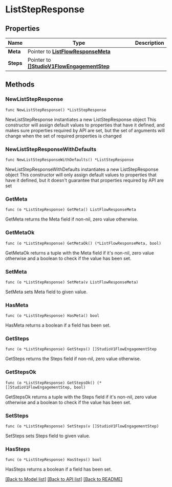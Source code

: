 # ListStepResponse

## Properties

Name | Type | Description
------------ | ------------- | -------------
**Meta** | Pointer to [**ListFlowResponseMeta**](ListFlowResponse_meta.md) |  | [optional] 
**Steps** | Pointer to [**[]StudioV1FlowEngagementStep**](StudioV1FlowEngagementStep.md) |  | [optional] 

## Methods

### NewListStepResponse

`func NewListStepResponse() *ListStepResponse`

NewListStepResponse instantiates a new ListStepResponse object
This constructor will assign default values to properties that have it defined,
and makes sure properties required by API are set, but the set of arguments
will change when the set of required properties is changed

### NewListStepResponseWithDefaults

`func NewListStepResponseWithDefaults() *ListStepResponse`

NewListStepResponseWithDefaults instantiates a new ListStepResponse object
This constructor will only assign default values to properties that have it defined,
but it doesn't guarantee that properties required by API are set

### GetMeta

`func (o *ListStepResponse) GetMeta() ListFlowResponseMeta`

GetMeta returns the Meta field if non-nil, zero value otherwise.

### GetMetaOk

`func (o *ListStepResponse) GetMetaOk() (*ListFlowResponseMeta, bool)`

GetMetaOk returns a tuple with the Meta field if it's non-nil, zero value otherwise
and a boolean to check if the value has been set.

### SetMeta

`func (o *ListStepResponse) SetMeta(v ListFlowResponseMeta)`

SetMeta sets Meta field to given value.

### HasMeta

`func (o *ListStepResponse) HasMeta() bool`

HasMeta returns a boolean if a field has been set.

### GetSteps

`func (o *ListStepResponse) GetSteps() []StudioV1FlowEngagementStep`

GetSteps returns the Steps field if non-nil, zero value otherwise.

### GetStepsOk

`func (o *ListStepResponse) GetStepsOk() (*[]StudioV1FlowEngagementStep, bool)`

GetStepsOk returns a tuple with the Steps field if it's non-nil, zero value otherwise
and a boolean to check if the value has been set.

### SetSteps

`func (o *ListStepResponse) SetSteps(v []StudioV1FlowEngagementStep)`

SetSteps sets Steps field to given value.

### HasSteps

`func (o *ListStepResponse) HasSteps() bool`

HasSteps returns a boolean if a field has been set.


[[Back to Model list]](../README.md#documentation-for-models) [[Back to API list]](../README.md#documentation-for-api-endpoints) [[Back to README]](../README.md)


